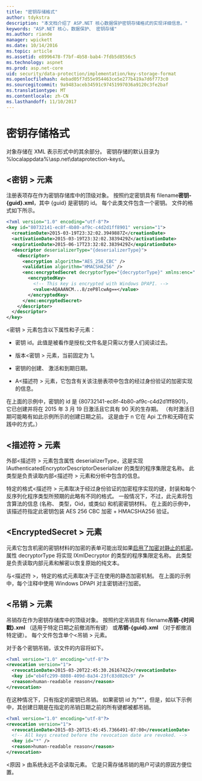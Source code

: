 ```yaml
---
title: "密钥存储格式"
author: tdykstra
description: "本文档介绍了 ASP.NET 核心数据保护密钥存储格式的实现详细信息。"
keywords: "ASP.NET 核心，数据保护、 密钥存储"
ms.author: riande
manager: wpickett
ms.date: 10/14/2016
ms.topic: article
ms.assetid: e8996478-f7bf-4b58-bab4-7fdb5d8556c5
ms.technology: aspnet
ms.prod: asp.net-core
uid: security/data-protection/implementation/key-storage-format
ms.openlocfilehash: 4ebad05f7d55e954463ce5e277b419a7d6f773c0
ms.sourcegitcommit: 9a9483aceb34591c97451997036a9120c3fe2baf
ms.translationtype: MT
ms.contentlocale: zh-CN
ms.lasthandoff: 11/10/2017
---
```

# <a name="key-storage-format"></a>密钥存储格式

<a name="data-protection-implementation-key-storage-format"></a>

对象存储在 XML 表示形式中的其余部分。 密钥存储的默认目录为 %localappdata%\asp.net\dataprotection-keys\。

## <a name="the-key-element"></a>\<密钥 > 元素

注册表项存在作为密钥存储库中的顶级对象。 按照约定密钥具有 filename**密钥-{guid}.xml**，其中 {guid} 是密钥的 id。 每个此类文件包含一个密钥。 文件的格式如下所示。

```xml
<?xml version="1.0" encoding="utf-8"?>
<key id="80732141-ec8f-4b80-af9c-c4d2d1ff8901" version="1">
  <creationDate>2015-03-19T23:32:02.3949887Z</creationDate>
  <activationDate>2015-03-19T23:32:02.3839429Z</activationDate>
  <expirationDate>2015-06-17T23:32:02.3839429Z</expirationDate>
  <descriptor deserializerType="{deserializerType}">
    <descriptor>
      <encryption algorithm="AES_256_CBC" />
      <validation algorithm="HMACSHA256" />
      <enc:encryptedSecret decryptorType="{decryptorType}" xmlns:enc="...">
        <encryptedKey>
          <!-- This key is encrypted with Windows DPAPI. -->
          <value>AQAAANCM...8/zeP8lcwAg==</value>
        </encryptedKey>
      </enc:encryptedSecret>
    </descriptor>
  </descriptor>
</key>
```

\<密钥 > 元素包含以下属性和子元素：

* 密钥 id。此值是被看作是授权;文件名是只需以方便人们阅读过去。

* 版本\<密钥 > 元素，当前固定为 1。

* 密钥的创建、 激活和到期日期。

* A\<描述符 > 元素，它包含有关该注册表项中包含的经过身份验证的加密实现的信息。

在上面的示例中，密钥的 id 是 {80732141-ec8f-4b80-af9c-c4d2d1ff8901}，它已创建并将在 2015 年 3 月 19 日激活且它具有 90 天的生存期。 （有时激活日期可能略有如此示例所示的创建日期之前。 这是由于 n 它在 Api 工作和无碍在实践中的方式。）

## <a name="the-descriptor-element"></a>\<描述符 > 元素

外部\<描述符 > 元素包含属性 deserializerType，这是实现 IAuthenticatedEncryptorDescriptorDeserializer 的类型的程序集限定名称。 此类型是负责读取内部\<描述符 > 元素和分析中包含的信息。

特定的格式\<描述符 > 元素取决于经过身份验证的加密程序实现的键，封装和每个反序列化程序类型所预期的此略有不同的格式。 一般情况下，不过，此元素将包含算法的信息 (名称、 类型，Oid，或类似) 和机密密钥材料。 在上面的示例中，该描述符指定此密钥包装 AES 256 CBC 加密 + HMACSHA256 验证。

## <a name="the-encryptedsecret-element"></a>\<EncryptedSecret > 元素

<encryptedSecret>元素它包含机密的密钥材料的加密的表单可能出现如果[启用了加密对静止的机密](key-encryption-at-rest.md#data-protection-implementation-key-encryption-at-rest)。 属性 decryptorType 将实现 IXmlDecryptor 的类型的程序集限定名称。 此类型是负责读取内部<encryptedKey>元素和解密以恢复原始的纯文本。

与\<描述符 >，特定的格式<encryptedSecret>元素取决于正在使用的静态加密机制。 在上面的示例中，每个注释中使用 Windows DPAPI 对主密钥进行加密。

## <a name="the-revocation-element"></a>\<吊销 > 元素

吊销存在作为密钥存储库中的顶级对象。 按照约定吊销具有 filename**吊销-{时间戳}.xml** （适用于特定日期之前撤消所有键） 或**吊销-{guid}.xml** （对于都撤消特定键）。 每个文件包含单个\<吊销 > 元素。

对于各个密钥吊销，该文件的内容将如下。

```xml
<?xml version="1.0" encoding="utf-8"?>
<revocation version="1">
  <revocationDate>2015-03-20T22:45:30.2616742Z</revocationDate>
  <key id="eb4fc299-8808-409d-8a34-23fc83d026c9" />
  <reason>human-readable reason</reason>
</revocation>
```

在这种情况下，只有指定的密钥已吊销。 如果密钥 id 为"*"，但是，如以下示例中，其创建日期是在指定的吊销日期之前的所有键都被都吊销。

```xml
<?xml version="1.0" encoding="utf-8"?>
<revocation version="1">
  <revocationDate>2015-03-20T15:45:45.7366491-07:00</revocationDate>
  <!-- All keys created before the revocation date are revoked. -->
  <key id="*" />
  <reason>human-readable reason</reason>
</revocation>
```

\<原因 > 由系统永远不会读取元素。 它是只需存储吊销的用户可读的原因方便位置。
